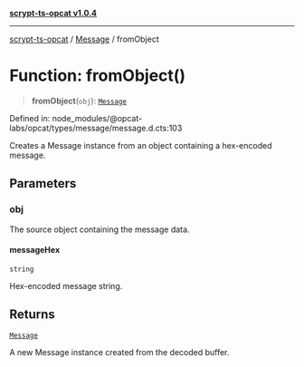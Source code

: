 [**scrypt-ts-opcat v1.0.4**](../../../README.md)

***

[scrypt-ts-opcat](../../../README.md) / [Message](../README.md) / fromObject

# Function: fromObject()

> **fromObject**(`obj`): [`Message`](../../../classes/Message.md)

Defined in: node\_modules/@opcat-labs/opcat/types/message/message.d.cts:103

Creates a Message instance from an object containing a hex-encoded message.

## Parameters

### obj

The source object containing the message data.

#### messageHex

`string`

Hex-encoded message string.

## Returns

[`Message`](../../../classes/Message.md)

A new Message instance created from the decoded buffer.
